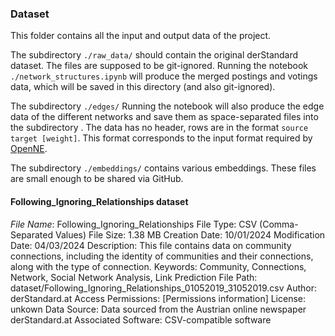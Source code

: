 ### Dataset


This folder contains all the input and output data of the project.


The subdirectory `./raw_data/` should contain the original derStandard dataset. 
The files are supposed to be git-ignored. 
Running the notebook `./network_structures.ipynb` will produce the
merged postings and votings data, which will be saved in this directory (and also git-ignored).


The subdirectory `./edges/`
Running the notebook will also produce the edge data of the different networks 
and save them as space-separated files into the subdirectory . 
The data has no header, rows are in the format `source target [weight]`. 
This format corresponds to the input format required by [OpenNE](https://github.com/thunlp/OpenNE).

The subdirectory `./embeddings/` contains various embeddings. These files are small enough to be shared via GitHub.

#### Following_Ignoring_Relationships dataset


*File Name*: Following_Ignoring_Relationships 
File Type: CSV (Comma-Separated Values) 
File Size: 1.38 MB
Creation Date: 10/01/2024
Modification Date: 04/03/2024
Description: This file contains data on community connections, including the identity of communities and their connections, along with the type of connection.
Keywords: Community, Connections, Network, Social Network Analysis, Link Prediction
File Path: dataset/Following_Ignoring_Relationships_01052019_31052019.csv
Author: derStandard.at
Access Permissions: [Permissions information]
License: unkown
Data Source: Data sourced from the Austrian online newspaper derStandard.at
Associated Software: CSV-compatible software
